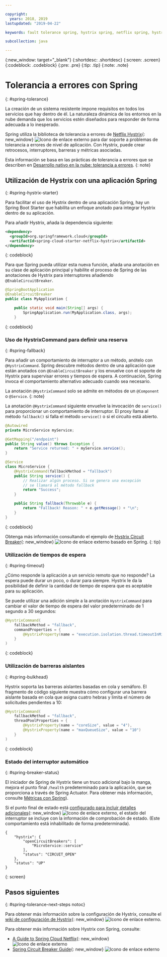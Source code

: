 ```yaml
---

copyright:
  years: 2018, 2019
lastupdated: "2019-04-22"

keywords: fault tolerance spring, hystrix spring, netflix spring, hystrixcommand spring, bulkhead spring, circuit breaker spring

subcollection: java

---
```


{:new_window: target="_blank"}
{:shortdesc: .shortdesc}
{:screen: .screen}
{:codeblock: .codeblock}
{:pre: .pre}
{:tip: .tip}
{:note: .note}

# Tolerancia a errores con Spring
{: #spring-tolerance}

La creación de un sistema resistente impone requisitos en todos los servicios que hay dentro de él. La naturaleza dinámica de los entornos en la nube demanda que los servicios estén diseñados para responder de forma adecuada a lo inesperado.

Spring utiliza la biblioteca de tolerancia a errores de [Netflix Hystrix](https://github.com/Netflix/Hystrix/wiki){: new_window} ![Icono de enlace externo](../icons/launch-glyph.svg "Icono de enlace externo") para dar soporte a problemas de tolerancia a errores de nivel de aplicación. Con Hystrix, puede crear retrocesos, interruptores, barreras y métricas asociadas.

Esta información se basa en las prácticas de tolerancia a errores que se describen en [Desarrollo nativo en la nube: tolerancia a errores](/docs/java?topic=cloud-native-fault-tolerance#fault-tolerance).
{: note}

## Utilización de Hystrix con una aplicación Spring
{: #spring-hystrix-starter}

Para facilitar el uso de Hystrix dentro de una aplicación Spring, hay un Spring Boot Starter que habilita un enfoque anotado para integrar Hystrix dentro de su aplicación.

Para añadir Hystrix, añada la dependencia siguiente:

```xml
<dependency>
  <groupId>org.springframework.cloud</groupId>
  <artifactId>spring-cloud-starter-netflix-hystrix</artifactId>
</dependency>
```
{: codeblock}

Para que Spring pueda utilizar esta nueva función, añada una anotación en su clase de aplicación principal y habilite el proceso de Spring de las anotaciones de Hystrix para interruptores añadiendo `@EnableCircuitBreaker`.

```java
@SpringBootApplication
@EnableCircuitBreaker
public class MyApplication {

	public static void main(String[] args) {
		SpringApplication.run(MyApplication.class, args);
	}
```
{: codeblock}

### Uso de HystrixCommand para definir una reserva
{: #spring-fallback}

Para añadir un comportamiento de interruptor a un método, anótelo con `@HystrixCommand`. Spring descubre métodos dentro de una aplicación que están anotados con `@EnableCircuitBreaker` y los envuelve con el soporte de Hystrix para supervisar errores y tiempos de espera. A continuación, Spring invoca el comportamiento alternativo adecuado cuando sea necesario.

La anotación `@HystrixCommand` solo se admite en métodos de un `@Component` o `@Service`.
{: note}

La anotación `@HystrixCommand` siguiente envuelve la invocación de `service()` para proporcionar un comportamiento de interruptor. El proxy llama al método `fallback()` si falla el método `service()` o si el circuito está abierto.

```java
@Autowired
private MicroService myService;

@GetMapping("/endpoint")
public String value() throws Exception {
    return "Service returned: " + myService.service();
}

@Service
class MicroService {
    @HystrixCommand(fallbackMethod = "fallback")
    public String service() {
        // Realizar algún proceso. Si se genera una excepción
        // se llamará al método fallback
        return "Success";
    }

    public String fallback(Throwable e) {
        return "Fallback! Reason: " + e.getMessage() + "\n";
    }
}
```
{: codeblock}

Obtenga más información consultando el ejemplo de [Hystrix Circuit Breaker](https://spring.io/guides/gs/circuit-breaker/){: new_window} ![Icono de enlace externo](../icons/launch-glyph.svg "Icono de enlace externo") basado en Spring.
{: tip}

### Utilización de tiempos de espera
{: #spring-timeout}

¿Cómo responde la aplicación a un servicio remoto que no responde? La espera puede durar un poco, o durar para siempre. Hystrix le da la posibilidad de definir la cantidad de tiempo de espera que es aceptable para su aplicación.

Se puede utilizar una adición simple a la anotación `HystrixCommand` para cambiar el valor de tiempo de espera del valor predeterminado de 1 segundo a 30 segundos:

```java
@HystrixCommand(
    fallbackMethod = "fallback",
    commandProperties = {
        @HystrixProperty(name = "execution.isolation.thread.timeoutInMilliseconds", value = "30000"),
    }
)
```
{: codeblock}

### Utilización de barreras aislantes
{: #spring-bulkhead}

Hystrix soporta las barreras aislantes basadas en cola y semáforo. El fragmento de código siguiente muestra cómo configurar una barrera aislante basada en cola que asigna cuatro hebras y limita el número de solicitudes pendientes a 10:

```java
@HystrixCommand(
    fallbackMethod = "fallback",
    threadPoolProperties = {
        @HystrixProperty(name = "coreSize", value = "4"),
        @HystrixProperty(name = "maxQueueSize", value = "10")
    }
)
```
{: codeblock}

### Estado del interruptor automático
{: #spring-breaker-status}

El iniciador de Spring de Hystrix tiene un truco adicional bajo la manga, mejora el punto final
`/health` predeterminado para la aplicación, que se proporciona a través de Spring Actuator. Para obtener más información, consulte
[Métricas con Spring](/docs/java?topic=java-spring-metrics#spring-metrics)).

Si el punto final de estado está [configurado para incluir detalles adicionales](https://docs.spring.io/spring-boot/docs/current/reference/html/production-ready-endpoints.html#production-ready-health){: new_window} ![Icono de enlace externo](../icons/launch-glyph.svg "Icono de enlace externo"), el estado del interruptor se incluye con la información de comprobación de estado. (Este comportamiento está inhabilitado de forma predeterminada).

```
{
    "hystrix": {
        "openCircuitBreakers": [
            "MicroService::service"
        ],
        "status": "CIRCUIT_OPEN"
    },
    "status": "UP"
}
```
{: screen}

## Pasos siguientes
{: #spring-tolerance-next-steps notoc}

Para obtener más información sobre la configuración de Hystrix, consulte el [wiki de configuración de Hystrix](https://github.com/Netflix/Hystrix/wiki/Configuration){: new_window} ![Icono de enlace externo](../icons/launch-glyph.svg "Icono de enlace externo").

Para obtener más información sobre Hystrix con Spring, consulte:

* [A Guide to Spring Cloud Netflix](https://www.baeldung.com/spring-cloud-netflix-hystrix){: new_window} ![Icono de enlace externo](../icons/launch-glyph.svg "Icono de enlace externo")
* [Spring Circuit Breaker Guide](https://spring.io/guides/gs/circuit-breaker/){: new_window} ![Icono de enlace externo](../icons/launch-glyph.svg "Icono de enlace externo")
